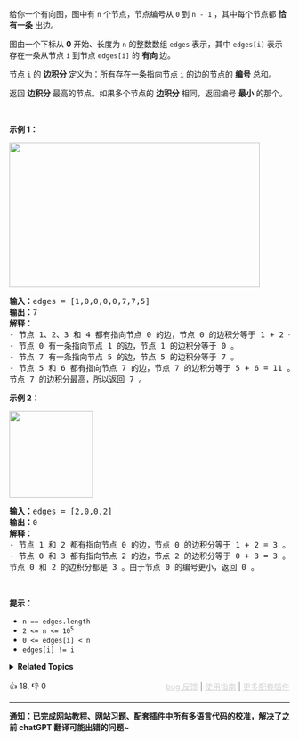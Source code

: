 <p>给你一个有向图，图中有 <code>n</code> 个节点，节点编号从 <code>0</code> 到 <code>n - 1</code> ，其中每个节点都 <strong>恰有一条</strong> 出边。</p>

<p>图由一个下标从 <strong>0</strong> 开始、长度为 <code>n</code> 的整数数组 <code>edges</code> 表示，其中 <code>edges[i]</code> 表示存在一条从节点 <code>i</code> 到节点 <code>edges[i]</code> 的 <strong>有向</strong> 边。</p>

<p>节点 <code>i</code> 的 <strong>边积分</strong> 定义为：所有存在一条指向节点 <code>i</code> 的边的节点的 <strong>编号</strong> 总和。</p>

<p>返回 <strong>边积分</strong> 最高的节点。如果多个节点的 <strong>边积分</strong> 相同，返回编号 <strong>最小</strong> 的那个。</p>

<p>&nbsp;</p>

<p><strong>示例 1：</strong></p> 
<img src="https://assets.leetcode.com/uploads/2022/06/20/image-20220620195403-1.png" style="width: 450px; height: 260px;"> <pre><strong>输入：</strong>edges = [1,0,0,0,0,7,7,5]
<strong>输出：</strong>7
<strong>解释：</strong>
- 节点 1、2、3 和 4 都有指向节点 0 的边，节点 0 的边积分等于 1 + 2 + 3 + 4 = 10 。
- 节点 0 有一条指向节点 1 的边，节点 1 的边积分等于 0 。
- 节点 7 有一条指向节点 5 的边，节点 5 的边积分等于 7 。
- 节点 5 和 6 都有指向节点 7 的边，节点 7 的边积分等于 5 + 6 = 11 。
节点 7 的边积分最高，所以返回 7 。
</pre> </img>

<p><strong>示例 2：</strong></p> 
<img src="https://assets.leetcode.com/uploads/2022/06/20/image-20220620200212-3.png" style="width: 150px; height: 155px;"> <pre><strong>输入：</strong>edges = [2,0,0,2]
<strong>输出：</strong>0
<strong>解释：
</strong>- 节点 1 和 2 都有指向节点 0 的边，节点 0 的边积分等于 1 + 2 = 3 。
- 节点 0 和 3 都有指向节点 2 的边，节点 2 的边积分等于 0 + 3 = 3 。
节点 0 和 2 的边积分都是 3 。由于节点 0 的编号更小，返回 0 。
</pre> </img>

<p>&nbsp;</p>

<p><strong>提示：</strong></p>

<ul> 
 <li><code>n == edges.length</code></li> 
 <li><code>2 &lt;= n &lt;= 10<sup>5</sup></code></li> 
 <li><code>0 &lt;= edges[i] &lt; n</code></li> 
 <li><code>edges[i] != i</code></li> 
</ul>

<details><summary><strong>Related Topics</strong></summary>图 | 哈希表</details><br>

<div>👍 18, 👎 0<span style='float: right;'><span style='color: gray;'><a href='https://github.com/labuladong/fucking-algorithm/discussions/939' target='_blank' style='color: lightgray;text-decoration: underline;'>bug 反馈</a> | <a href='https://labuladong.online/algo/fname.html?fname=jb插件简介' target='_blank' style='color: lightgray;text-decoration: underline;'>使用指南</a> | <a href='https://labuladong.online/algo/images/others/%E5%85%A8%E5%AE%B6%E6%A1%B6.jpg' target='_blank' style='color: lightgray;text-decoration: underline;'>更多配套插件</a></span></span></div>

<div id="labuladong"><hr>

**通知：已完成网站教程、网站习题、配套插件中所有多语言代码的校准，解决了之前 chatGPT 翻译可能出错的问题~**

</div>

